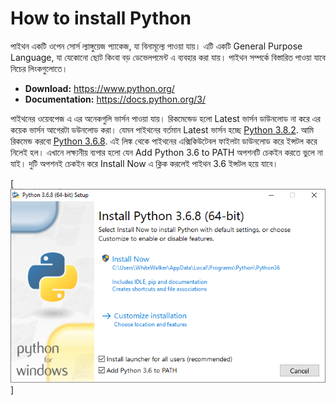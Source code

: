 # How to install Python 

পাইথন একটি ওপেন সোর্স ল্যাঙ্গুয়েজ প্যাকেজ, যা বিনামূল্যে পাওয়া যায়। এটি একটি General Purpose Language, যা যেকোনো ছোট কিংবা বড় ডেভেলপমেন্ট এ ব্যবহার করা যায়। পাইথন সম্পর্কে বিস্তারিত পাওয়া যাবে নিচের লিংকগুলোতে। 

  - **Download:** https://www.python.org/
  - **Documentation:** https://docs.python.org/3/ 


পাইথনের ওয়েবপেজ এ এর অনেকগুলি ভার্সন পাওয়া যায়। রিকমেন্ডেড হলো Latest ভার্সন ডাউনলোড না করে এর কয়েক ভার্সন আগেরটা ডউনলোড করা। যেমন পাইথনের বর্তমান Latest ভার্সন হচ্ছে [Python 3.8.2](https://www.python.org/ftp/python/3.8.2/python-3.8.2.exe). আমি রিকমেন্ড করবো [Python 3.6.8](https://www.python.org/ftp/python/3.6.8/python-3.6.8-amd64.exe). এই লিঙ্ক থেকে পাইথনের এক্সিকিউটেবল ফাইলটা ডাউনলোড করে ইন্সটল করে নিলেই হল। এখানে লক্ষ্যনীয় ব্যপার হলো যেন Add Python 3.6 to PATH অপশনটি চেকইন করতে ভুলে না যাই। দুটি অপশনই চেকইন করে Install Now এ ক্লিক করলেই পাইথন 3.6 ইন্সটল হয়ে যাবে। 

[![N|Solid](https://github.com/jakariamd/Introduction-to-Python/blob/master/Python%20Installation/Capture.PNG)]
